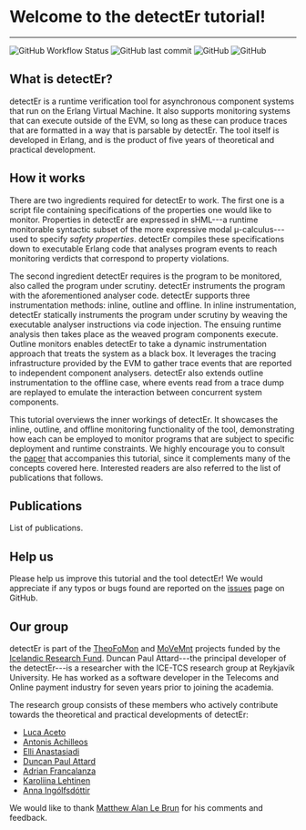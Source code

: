 # Welcome to the detectEr tutorial!
---

![GitHub Workflow Status](https://img.shields.io/github/workflow/status/duncanatt/detecter/Build?logo=GitHub&logoColor=white)
![GitHub last commit](https://img.shields.io/github/last-commit/duncanatt/detecter)
![GitHub](https://img.shields.io/badge/version-0.9-yellow)
![GitHub](https://img.shields.io/github/license/duncanatt/detecter)

<!-- ![GitHub issues](https://img.shields.io/github/issues/duncanatt/detecter) -->
<!-- ![GitHub closed issues](https://img.shields.io/github/issues-closed/duncanatt/detecter) -->

## What is detectEr?

detectEr is a runtime verification tool for asynchronous component systems that run on the Erlang Virtual Machine.
It also supports monitoring systems that can execute outside of the EVM, so long as these can produce traces that are formatted in a way that is parsable by detectEr.
The tool itself is developed in Erlang, and is the product of five years of theoretical and practical development.

## How it works

There are two ingredients required for detectEr to work.
The first one is a script file containing specifications of the properties one would like to monitor.
Properties in detectEr are expressed in sHML---a runtime monitorable syntactic subset of the more expressive modal μ-calculus---used to specify *safety properties*.
detectEr compiles these specifications down to executable Erlang code that analyses program events to reach monitoring verdicts that correspond to property violations.

The second ingredient detectEr requires is the program to be monitored, also called the program under scrutiny.
detectEr instruments the program with the aforementioned analyser code.
detectEr supports three instrumentation methods: inline, outline and offline.
In inline instrumentation, detectEr statically instruments the program under scrutiny by weaving the executable analyser instructions via code injection.
The ensuing runtime analysis then takes place as the weaved program components execute.
Outline monitors enables detectEr to take a dynamic instrumentation approach that treats the system as a black box.
It leverages the tracing infrastructure provided by the EVM to gather trace events that are reported to independent component analysers.
detectEr also extends outline instrumentation to the offline case, where events read from a trace dump are replayed to emulate the interaction between concurrent system components.

This tutorial overviews the inner workings of detectEr.
It showcases the inline, outline, and offline monitoring functionality of the tool, demonstrating how each can be employed to monitor programs that are subject to specific deployment and runtime constraints.
We highly encourage you to consult the [paper]() that accompanies this tutorial, since it complements many of the concepts covered here.
Interested readers are also referred to the list of publications that follows.

## Publications

List of publications.

## Help us

Please help us improve this tutorial and the tool detectEr!
We would appreciate if any typos or bugs found are reported on the [issues](https://github.com/duncanatt/detecter/issues) page on GitHub.

## Our group

detectEr is part of the [TheoFoMon](http://icetcs.ru.is/theofomon) and [MoVeMnt](https://sites.google.com/view/antonisachilleos/movemnt) projects funded by the [Icelandic Research Fund](https://en.rannis.is).
Duncan Paul Attard---the principal developer of the detectEr---is a researcher with the ICE-TCS research group at Reykjavík University.
He has worked as a software developer in the Telecoms and Online payment industry for seven years prior to joining the academia.

The research group consists of these members who actively contribute towards the theoretical and practical developments of detectEr:

* [Luca Aceto](http://www.ru.is/faculty/luca)
* [Antonis Achilleos](https://sites.google.com/view/antonisachilleos/home)
* [Elli Anastasiadi](https://github.com/l0e42)
* [Duncan Paul Attard](http://duncanatt.github.io)
* [Adrian Francalanza](http://staff.um.edu.mt/afra1)
* [Karoliina Lehtinen](http://www.pageperso.lif.univ-mrs.fr/~karoliina.lehtinen)
* [Anna Ingólfsdóttir](http://www.ru.is/kennarar/annai)

We would like to thank [Matthew Alan Le Brun](https://github.com/MatthewAlanLeBrun) for his comments and feedback.

<!-- :material-heart:{ .heart } -->
<!-- {: .center } -->